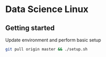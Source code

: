 # Data Science Linux


## Getting started
Update environment and perform basic setup

```bash
git pull origin master && ./setup.sh
``` 
